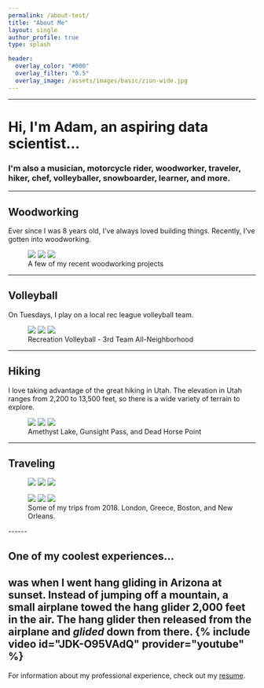 ```yaml
---
permalink: /about-test/
title: "About Me"
layout: single
author_profile: true 
type: splash

header:
  overlay_color: "#000"
  overlay_filter: "0.5"
  overlay_image: /assets/images/basic/zion-wide.jpg
---
```


------
# Hi, I'm Adam, an aspiring data scientist...
### I'm also a musician, motorcycle rider, woodworker, traveler, hiker, chef, volleyballer, snowboarder, learner, and more.

------
## Woodworking
Ever since I was 8 years old, I've always loved building things. Recently, I've gotten into woodworking.
<figure class="third">
	<img src="/assets/images/about/bench.JPG">
	<img src="/assets/images/about/table.JPG">
	<img src="/assets/images/about/bookshelf.JPG">
	<figcaption>A few of my recent woodworking projects</figcaption>
</figure>  

------
## Volleyball
On Tuesdays, I play on a local rec league volleyball team. 
<figure class="third">
	<img src="/assets/images/about/spike2018.jpg">
	<img src="/assets/images/about/champs.JPG">
	<img src="/assets/images/about/volleyball-tip.jpg">
	<figcaption>Recreation Volleyball - 3rd Team All-Neighborhood</figcaption>
</figure>  

------
## Hiking
I love taking advantage of the great hiking in Utah. The elevation in Utah ranges from 2,200 to 13,500 feet, so there is a wide variety of terrain to explore.
<figure class="third">
	<img src="/assets/images/about/hiking.jpg">
	<img src="/assets/images/about/hiking2.JPG">
	<img src="/assets/images/about/hiking3.JPG">
	<figcaption>Amethyst Lake, Gunsight Pass, and Dead Horse Point </figcaption>
</figure>  

------
## Traveling
<figure class="third">
	<img src="/assets/images/about/london.jpg">
	<img src="/assets/images/about/greece.jpg">
	<img src="/assets/images/about/greece2.jpg">
</figure>  
<figure class="third">
	<img src="/assets/images/about/boston-harbor.jpg">
	<img src="/assets/images/about/boston-sunset.jpg">
	<img src="/assets/images/about/nola.JPG">
	<figcaption>Some of my trips from 2018. London, Greece, Boston, and New Orleans.</figcaption>
</figure>
------


## One of my coolest experiences...
was when I went hang gliding in Arizona at sunset. Instead of jumping off a mountain, a small airplane towed the hang glider 2,000 feet in the air. The hang glider then released from the airplane and *glided* down from there.
{% include video id="JDK-O95VAdQ" provider="youtube" %}
------

For information about my professional experience, check out my [resume](/resume/).

